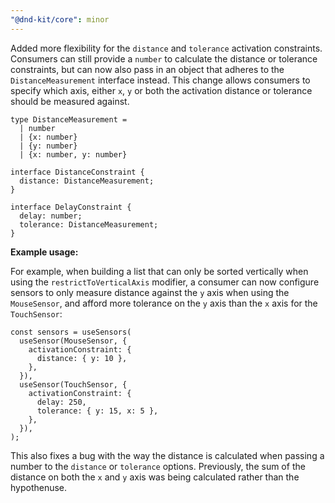 ```yaml
---
"@dnd-kit/core": minor
---
```


Added more flexibility for the `distance` and `tolerance` activation constraints. Consumers can still provide a `number` to calculate the distance or tolerance constraints, but can now also pass in an object that adheres to the `DistanceMeasurement` interface instead. This change allows consumers to specify which axis, either `x`, `y` or both the activation distance or tolerance should be measured against.

```
type DistanceMeasurement =
  | number
  | {x: number}
  | {y: number}
  | {x: number, y: number}

interface DistanceConstraint {
  distance: DistanceMeasurement;
}

interface DelayConstraint {
  delay: number;
  tolerance: DistanceMeasurement;
}
```

**Example usage:**

For example, when building a list that can only be sorted vertically when using the `restrictToVerticalAxis` modifier, a consumer can now configure sensors to only measure distance against the `y` axis when using the `MouseSensor`, and afford more tolerance on the `y` axis than the `x` axis for the `TouchSensor`:

```
const sensors = useSensors(
  useSensor(MouseSensor, {
    activationConstraint: {
      distance: { y: 10 },
    },
  }),
  useSensor(TouchSensor, {
    activationConstraint: {
      delay: 250,
      tolerance: { y: 15, x: 5 },
    },
  }),
);
```

This also fixes a bug with the way the distance is calculated when passing a number to the `distance` or `tolerance` options. Previously, the sum of the distance on both the `x` and `y` axis was being calculated rather than the hypothenuse.
